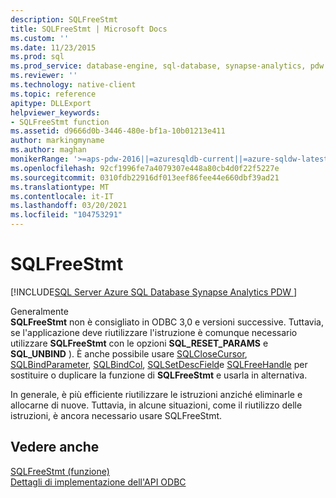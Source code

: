 ```yaml
---
description: SQLFreeStmt
title: SQLFreeStmt | Microsoft Docs
ms.custom: ''
ms.date: 11/23/2015
ms.prod: sql
ms.prod_service: database-engine, sql-database, synapse-analytics, pdw
ms.reviewer: ''
ms.technology: native-client
ms.topic: reference
apitype: DLLExport
helpviewer_keywords:
- SQLFreeStmt function
ms.assetid: d9666d0b-3446-480e-bf1a-10b01213e411
author: markingmyname
ms.author: maghan
monikerRange: '>=aps-pdw-2016||=azuresqldb-current||=azure-sqldw-latest||>=sql-server-2016||>=sql-server-linux-2017||=azuresqldb-mi-current'
ms.openlocfilehash: 92cf1996fe7a4079307e448a80cb4d0f22f5227e
ms.sourcegitcommit: 0310fdb22916df013eef86fee44e660dbf39ad21
ms.translationtype: MT
ms.contentlocale: it-IT
ms.lasthandoff: 03/20/2021
ms.locfileid: "104753291"
---
```

# <a name="sqlfreestmt"></a>SQLFreeStmt
[!INCLUDE[SQL Server Azure SQL Database Synapse Analytics PDW ](../../includes/applies-to-version/sql-asdb-asdbmi-asa-pdw.md)]

  Generalmente   
      **SQLFreeStmt** non è consigliato in ODBC 3,0 e versioni successive. Tuttavia, se l'applicazione deve riutilizzare l'istruzione è comunque necessario utilizzare **SQLFreeStmt** con le opzioni **SQL_RESET_PARAMS** e **SQL_UNBIND** ). È anche possibile usare [SQLCloseCursor](../../relational-databases/native-client-odbc-api/sqlclosecursor.md), [SQLBindParameter](../../relational-databases/native-client-odbc-api/sqlbindparameter.md), [SQLBindCol](../../relational-databases/native-client-odbc-api/sqlbindcol.md), [SQLSetDescField](../../relational-databases/native-client-odbc-api/sqlsetdescfield.md)e [SQLFreeHandle](../../relational-databases/native-client-odbc-api/sqlfreehandle.md) per sostituire o duplicare la funzione di **SQLFreeStmt** e usarla in alternativa.  
  
 In generale, è più efficiente riutilizzare le istruzioni anziché eliminarle e allocarne di nuove. Tuttavia, in alcune situazioni, come il riutilizzo delle istruzioni, è ancora necessario usare SQLFreeStmt.  
  
## <a name="see-also"></a>Vedere anche  
 [SQLFreeStmt (funzione)](../../odbc/reference/syntax/sqlfreestmt-function.md)   
 [Dettagli di implementazione dell'API ODBC](../../relational-databases/native-client-odbc-api/odbc-api-implementation-details.md)  
  

